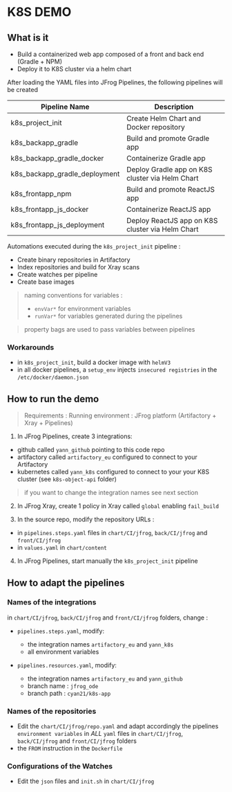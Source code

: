 
# K8S DEMO

## What is it

* Build a containerized web app composed of a front and back end (Gradle + NPM)
* Deploy it to K8S cluster via a helm chart

After loading the YAML files into JFrog Pipelines, the following pipelines will be created

| Pipeline Name | Description | 
| ----------- | ----------- |
| k8s_project_init | Create Helm Chart and Docker repository  |
| k8s_backapp_gradle | Build and promote Gradle app|
| k8s_backapp_gradle_docker | Containerize Gradle app|
| k8s_backapp_gradle_deployment | Deploy Gradle app on K8S cluster via Helm Chart |
| k8s_frontapp_npm | Build and promote ReactJS app|
| k8s_frontapp_js_docker | Containerize ReactJS app|
| k8s_frontapp_js_deployment | Deploy ReactJS app on K8S cluster via Helm Chart |

Automations executed during the `k8s_project_init` pipeline :
* Create binary repositories in Artifactory
* Index repositories and build for Xray scans
* Create watches per pipeline
* Create base images

> naming conventions for variables : 
> * `envVar*` for environment variables
> * `runVar*` for variables generated during the pipelines

> property bags are used to pass variables between pipelines

### Workarounds

* in `k8s_project_init`, build a docker image with `helmV3`
* in all docker pipelines, a `setup_env` injects `insecured registries` in the `/etc/docker/daemon.json`

## How to run the demo

> Requirements : 
>   Running environment : JFrog platform (Artifactory + Xray + Pipelines)

1. In JFrog Pipelines, create 3 integrations:
* github called `yann_github` pointing to this code repo
* artifactory called `artifactory_eu` configured to connect to your Artifactory 
* kubernetes called `yann_k8s` configured to connect to your your K8S cluster (see `k8s-object-api` folder)

> if you want to change the integration names see next section

2. In JFrog Xray, create 1 policy in Xray called `global` enabling `fail_build`

3. In the source repo, modify the repository URLs : 
* in `pipelines.steps.yaml` files in  `chart/CI/jfrog`, `back/CI/jfrog` and `front/CI/jfrog`
* in `values.yaml` in `chart/content` 

4. In JFrog Pipelines, start manually the `k8s_project_init` pipeline

## How to adapt the pipelines

### Names of the integrations

in `chart/CI/jfrog`, `back/CI/jfrog` and `front/CI/jfrog` folders, change :

* `pipelines.steps.yaml`, modify: 
    * the integration names `artifactory_eu` and  `yann_k8s`
    * all environment variables 
          
* `pipelines.resources.yaml`, modify:
    * the integration names `artifactory_eu` and  `yann_github`
    * branch name : `jfrog_ode`
    * branch path : `cyan21/k8s-app`

### Names of the repositories

* Edit the `chart/CI/jfrog/repo.yaml` and adapt accordingly the pipelines `environment variables` in *ALL* `yaml` files in `chart/CI/jfrog`, `back/CI/jfrog` and `front/CI/jfrog` folders
* the `FROM` instruction in the `Dockerfile`

### Configurations of the Watches

* Edit the `json` files and `init.sh` in  `chart/CI/jfrog`
